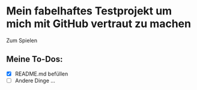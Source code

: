# Mein fabelhaftes Testprojekt um mich mit GitHub vertraut zu machen

Zum Spielen

 ## Meine To-Dos:
 - [x] README.md befüllen
 - [ ] Andere Dinge ...

